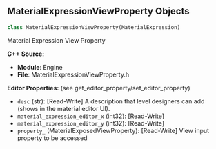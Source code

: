 ## MaterialExpressionViewProperty Objects

```python
class MaterialExpressionViewProperty(MaterialExpression)
```

Material Expression View Property

**C++ Source:**

- **Module**: Engine
- **File**: MaterialExpressionViewProperty.h

**Editor Properties:** (see get_editor_property/set_editor_property)

- ``desc`` (str):  [Read-Write] A description that level designers can add (shows in the material editor UI).
- ``material_expression_editor_x`` (int32):  [Read-Write]
- ``material_expression_editor_y`` (int32):  [Read-Write]
- ``property_`` (MaterialExposedViewProperty):  [Read-Write] View input property to be accessed

<a id="unreal.MaterialExpressionViewSize"></a>